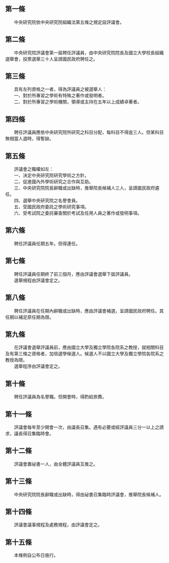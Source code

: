 第一條 
-------
　　中央研究院依中央研究院組織法第五條之規定設評議會。  


第二條 
-------
　　中央研究院評議會第一屆聘任評議員，由中央研究院院長及國立大學校長組織選舉會，投票選舉三十人呈請國民政府聘任之。  


第三條 
-------
　　具有左列資格之一者，得為評議員之被選舉人：  
　　一、對於所專習之學術有特殊之著作或發明者。  
　　二、對於所專習之學術機關，領導或主持在五年以上成績卓著者。  


第四條 
-------
　　聘任評議員應依中央研究院所研究之科目分配，每科目不得逾三人。但某科目無相當人選時，得暫缺。  


第五條 
-------
　　評議會之職權如左：  
　　一、決定中央研究院研究學術之方針。  
　　二、促進國內外學術研究之合作與互助。  
　　三、中央研究院院長辭職或出缺時，推舉院長候補人三人，呈請國民政府遴任。  
　　四、選舉中央研究院之名譽會員。  
　　五、受國民政府委託之學術研究事項。  
　　六、受考試院之委託審查關於考試及任用人員之著作或發明事項。  


第六條 
-------
　　聘任評議員任期五年。但得連任。  


第七條 
-------
　　聘任評議員任期終了前三個月，應由評議會選舉下屆評議員。  
　　選舉規程由評議會定之。  


第八條 
-------
　　聘任評議員在任期內辭職或出缺時，應由評議會補選，呈請國民政府聘任。其任期以補足原任期為限。  


第九條 
-------
　　在評議會選舉評議員前，應由國立大學及獨立學院各院系之教授，就相關科目及有第三條之資格者，加倍選學候選人。候選人不以國立大學及獨立學院各院系之教授為限。  
　　選舉程序由評議會定之。  


第十條 
-------
　　聘任評議員為名譽職。但開會時，得酌給旅費。  


第十一條 
---------
　　評議會每年至少開會一次，由議長召集。遇有必要或經評議員三分一以上之請求，議長得召集臨時會。  


第十二條 
---------
　　評議會置祕書一人，由全體評議員互推之。  


第十三條 
---------
　　中央研究院院長辭職或出缺時，得由祕書召集臨時評議會，推舉院長候補人。  


第十四條 
---------
　　評議會議事規程及處務規程，由評議會定之。  


第十五條 
---------
　　本條例自公布日施行。